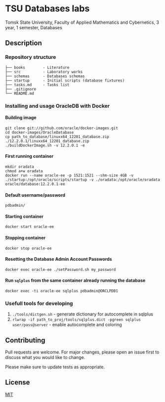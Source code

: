 # TSU Databases labs
Tomsk State University, Faculty of Applied Mathematics and Cybernetics, 3 year, 1 semester, Databases

## Description

### Repository structure

```
├── books        - Literature
├── src          - Laboratory works
├── schemas      - Databases schemas
├── startup      - Initial scripts (database fixtures)
├── tasks.md     - Tasks list
├── .gitignore
└── README.md
```

### Installing and usage OracleDB with Docker

#### Building image
```shell
git clone git://github.com/oracle/docker-images.git
cd docker-images/OracleDatabase
cp path_to_database/linuxx64_12201_database.zip ./12.2.0.1/linuxx64_12201_database.zip
./buildDockerImage.sh -v 12.2.0.1 -e
```

#### First running container
```shell
mkdir oradata
chmod a+w oradata
docker run --name oracle-ee -p 1521:1521 --shm-size 4GB -v ./startup:/opt/oracle/scripts/startup -v ./oradata:/opt/oracle/oradata oracle/database:12.2.0.1-ee
```

#### Default username/password
```
pdbadmin/
```

#### Starting container
```shell
docker start oracle-ee
```

#### Stopping container
```shell
docker stop oracle-ee
```

#### Resetting the Database Admin Account Passwords
```shell
docker exec oracle-ee ./setPassword.sh my_password
```

#### Run `sqlplus` from the same container already running the database
```shell
docker exec -ti oracle-ee sqlplus pdbadmin@ORCLPDB1
```

### Usefull tools for developing

1. `./tools/dictgen.sh` - generate dictionary for autocomplete in sqlplus
2. `rlwrap -if path_to_proj/tools/sqlplus.dict -pgreen sqlplus user/pass@server` - enable autocomplete and coloring

## Contributing
Pull requests are welcome. For major changes, please open an issue first to discuss what you would like to change.

Please make sure to update tests as appropriate.

## License
[MIT](./LICENSE)
